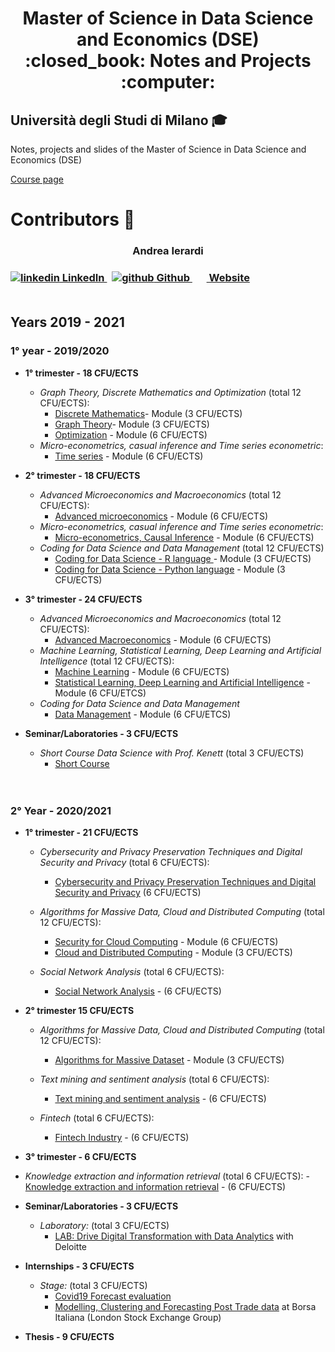 <h1 align="center"> Master of Science in Data Science and Economics (DSE) <br> :closed_book: Notes and Projects  :computer:</h1>

## Università degli Studi di Milano  :mortar_board:
<p> Notes, projects and slides of the Master of Science in Data Science and Economics (DSE) </p>

[Course page](https://www.unimi.it/en/education/data-science-and-economics-dse)
# Contributors :busts_in_silhouette:


<h3 align="center" font-size="300px"> Andrea Ierardi <h3>
  <a href="https://www.linkedin.com/in/andreaierardi/" rel="nofollow noreferrer">
    <img src="https://i.stack.imgur.com/gVE0j.png" alt="linkedin"> LinkedIn
  </a> &nbsp; 
  <a href="https://github.com/Andreaierardi" rel="nofollow noreferrer">
    <img src="https://i.stack.imgur.com/tskMh.png" alt="github"> Github
  </a> &nbsp; 
 <a href="https://ierardiandrea.com/" rel="nofollow noreferrer">
    <img src="https://github.com/Andreaierardi/Master-DataScience-Notes/blob/master/img/website.svg" width=15>
   Website
  </a>
<br>
<br> 
  
## Years 2019 - 2021


### 1° year - 2019/2020
- __1° trimester - 18 CFU/ECTS__
    - *Graph Theory, Discrete Mathematics and Optimization* (total 12 CFU/ECTS):
       - [Discrete Mathematics](https://github.com/Andreaierardi/Master-DataScience-Notes/tree/master/1year/1trimester/Graph%20Theory%2C%20Discrete%20Mathematics%20and%20Optimization/Discrete%20Mathematics)- Module (3 CFU/ECTS)
       - [Graph Theory](https://github.com/Andreaierardi/Master-DataScience-Notes/tree/master/1year/1trimester/Graph%20Theory%2C%20Discrete%20Mathematics%20and%20Optimization/Graph%20Theory)- Module (3 CFU/ECTS)
       - [Optimization](https://github.com/Andreaierardi/Master-DataScience-Notes/tree/master/1year/1trimester/Graph%20Theory%2C%20Discrete%20Mathematics%20and%20Optimization/Optimization) - Module (6 CFU/ECTS)
    - *Micro-econometrics, casual inference and Time series econometric*:
       - [Time series](https://github.com/Andreaierardi/Master-DataScience-Notes/tree/master/1year/1trimester/Time%20series) - Module (6 CFU/ECTS)
    
- __2° trimester - 18 CFU/ECTS__
    - *Advanced Microeconomics and Macroeconomics* (total 12 CFU/ECTS):
       - [Advanced microeconomics](https://github.com/Andreaierardi/Appunti-Magistrale-DataScience/tree/master/1year/2trimester/Advanced%20Microeconomics/Notes) - Module (6 CFU/ECTS)
    - *Micro-econometrics, casual inference and Time series econometric*:
        - [Micro-econometrics, Causal Inference](https://github.com/Andreaierardi/Master-DataScience-Notes/tree/master/1year/2trimester/Micro-econometrics%2C%20Causal%20Inference) - Module (6 CFU/ECTS)
    - *Coding for Data Science and Data Management* (total 12 CFU/ECTS)
       - [Coding for Data Science - R language ](https://github.com/Andreaierardi/MilanPollution) - Module (3 CFU/ECTS) 
       - [Coding for Data Science - Python language](https://github.com/Andreaierardi/Master-DataScience-Notes/tree/master/1year/2trimester/Coding%20for%20Data%20Science%20-%20Python%20language/Python) - Module (3 CFU/ECTS) 
- __3° trimester - 24 CFU/ECTS__
  - *Advanced Microeconomics and Macroeconomics* (total 12 CFU/ECTS):  
       - [Advanced Macroeconomics](https://github.com/Andreaierardi/Master-DataScience-Notes/blob/master/NOTFOUND.md) - Module (6 CFU/ECTS) 
  - *Machine Learning, Statistical Learning, Deep Learning and Artificial Intelligence* (total 12 CFU/ECTS):
       - [Machine Learning](https://github.com/Andreaierardi/Master-DataScience-Notes/tree/master/1year/3trimester/Machine%20Learning%2C%20Statistical%20Learning%2C%20Deep%20Learning%20and%20Artificial%20Intelligence/Machine%20Learning) - Module (6 CFU/ECTS) 
       - [Statistical Learning, Deep Learning and Artificial Intelligence](https://github.com/Andreaierardi/Master-DataScience-Notes/tree/master/1year/3trimester/Machine%20Learning%2C%20Statistical%20Learning%2C%20Deep%20Learning%20and%20Artificial%20Intelligence/Statistical%20Learning%2C%20Deep%20Learning%20and%20Artificial%20Intelligence/Project) - Module (6 CFU/ETCS) 
  -  *Coding for Data Science and Data Management*
       - [Data Management](https://github.com/Andreaierardi/Master-DataScience-Notes/tree/master/1year/3trimester/Coding%20for%20Data%20Science%20and%20Data%20Management/Data%20Management) - Module (6 CFU/ETCS) 

- __Seminar/Laboratories - 3 CFU/ECTS__ 
  - *Short Course Data Science with Prof. Kenett* (total 3 CFU/ECTS)
    - [Short Course](https://github.com/Andreaierardi/Master-DataScience-Notes/tree/master/Seminars/Short%20Course%20Data%20Science%20Prof.%20Kenett) 
              <br>
<br><br>
### 2° Year - 2020/2021  
- __1° trimester - 21 CFU/ECTS__
  - *Cybersecurity and Privacy Preservation Techniques and Digital Security and Privacy* (total 6 CFU/ECTS):
       - [Cybersecurity and Privacy Preservation Techniques and Digital Security and Privacy](https://github.com/Andreaierardi/Master-DataScience-Notes/blob/master/NOTFOUND.md) (6 CFU/ECTS) 
       

   - *Algorithms for Massive Data, Cloud and Distributed Computing* (total 12 CFU/ECTS):
       - [Security for Cloud Computing](https://github.com/Andreaierardi/Master-DataScience-Notes/blob/master/NOTFOUND.md) - Module (6 CFU/ECTS) 
       - [Cloud and Distributed Computing](https://github.com/Andreaierardi/Master-DataScience-Notes/blob/master/NOTFOUND.md) - Module (3 CFU/ECTS) 
     
   - *Social Network Analysis* (total 6 CFU/ECTS):
       - [Social Network Analysis](https://github.com/Andreaierardi/SocialNetworkAnalysis-project) - (6 CFU/ECTS) 
- __2° trimester 15 CFU/ECTS__
   - *Algorithms for Massive Data, Cloud and Distributed Computing* (total 12 CFU/ECTS):
       - [Algorithms for Massive Dataset](https://github.com/Andreaierardi/Market-Basket-Analysis-IMDB) - Module (3 CFU/ECTS) 
      
   - *Text mining and sentiment analysis* (total 6 CFU/ECTS):
       - [Text mining and sentiment analysis](https://github.com/Andreaierardi/lyrics-emotion-detection) - (6 CFU/ECTS) 
   
   - *Fintech* (total 6 CFU/ECTS):
       - [Fintech Industry](https://github.com/Andreaierardi/Fintech-Industry) - (6 CFU/ECTS) 
  
- __3° trimester - 6 CFU/ECTS__
- *Knowledge extraction and information retrieval* (total 6 CFU/ECTS):
       - [Knowledge extraction and information retrieval](https://github.com/Andreaierardi/sentiment-puccini) - (6 CFU/ECTS) 

- __Seminar/Laboratories - 3 CFU/ECTS__ 
  - *Laboratory:* (total 3 CFU/ECTS)
    - [LAB: Drive Digital Transformation with Data Analytics](https://github.com/Andreaierardi/deloitte-lab) with Deloitte
 
 
 - __Internships - 3 CFU/ECTS__ 
   - *Stage:* (total 3 CFU/ECTS)
      - [Covid19 Forecast evaluation](https://github.com/Andreaierardi/Covid-19-Forecast-Evaluation)
      - [Modelling, Clustering and Forecasting Post Trade data](https://github.com/Andreaierardi/Master-DataScience-Notes/blob/master/NOTFOUND.md) at Borsa Italiana (London Stock Exchange Group)
 - __Thesis - 9 CFU/ECTS__ 


